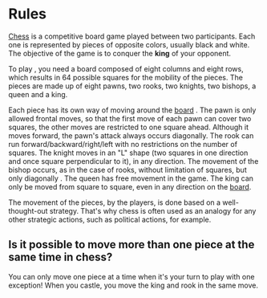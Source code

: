 # **Rules**

[Chess](/wiki/Chess) is a competitive board game played between two participants. Each one is
represented by pieces of opposite colors, usually black and white. The objective of the game is
to conquer the **king**  of your opponent.

To play , you need a board composed of eight columns and eight rows, which results in 64 possible squares for the mobility of the pieces. The pieces are made up of eight pawns, two rooks, two knights, two bishops, a queen and a king.

Each piece has its own way of moving around the [board](/wiki/Board) . The pawn is only allowed frontal moves,
so that the first move of each pawn can cover two squares, the other moves are restricted to one
square ahead. Although it moves forward, the pawn's attack always occurs diagonally. The rook can run forward/backward/right/left with no restrictions on the number of squares. The knight
moves in an "L" shape (two squares in one direction and once square perpendicular to it),
in any direction. The movement of the bishop occurs, as in the case of rooks, without limitation
of squares, but only diagonally . The queen has free movement in the game. The king can only
be moved from square to square, even in any direction on the [board](/wiki/Board).

The movement of the pieces, by the players, is done based on a well-thought-out strategy. That's why chess is often used as an analogy for any other strategic actions, such as political actions, for example.

## Is it possible to move more than one piece at the same time in chess?

You can only move one piece at a time when it's your turn to play with one exception!
When you castle, you move the king and rook in the same move.
